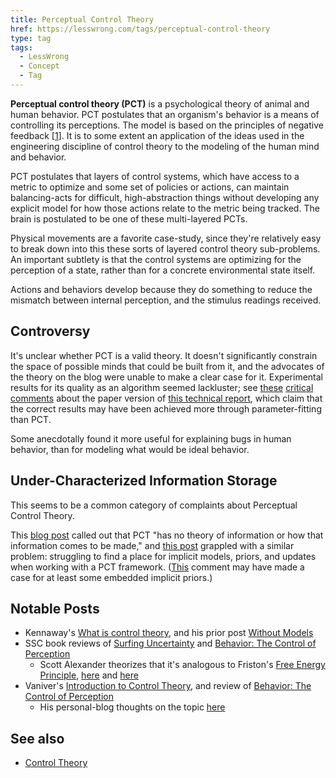 ```yaml
---
title: Perceptual Control Theory
href: https://lesswrong.com/tags/perceptual-control-theory
type: tag
tags:
  - LessWrong
  - Concept
  - Tag
---
```


**Perceptual control theory (PCT)** is a psychological theory of animal and human behavior. PCT postulates that an organism's behavior is a means of controlling its perceptions. The model is based on the principles of negative feedback \[[1](https://en.wikipedia.org/wiki/Perceptual_control_theory)\]. It is to some extent an application of the ideas used in the engineering discipline of control theory to the modeling of the human mind and behavior.  
  
PCT postulates that layers of control systems, which have access to a metric to optimize and some set of policies or actions, can maintain balancing-acts for difficult, high-abstraction things without developing any explicit model for how those actions relate to the metric being tracked. The brain is postulated to be one of these multi-layered PCTs.  
  
Physical movements are a favorite case-study, since they're relatively easy to break down into this these sorts of layered control theory sub-problems. An important subtlety is that the control systems are optimizing for the perception of a state, rather than for a concrete environmental state itself.  
  
Actions and behaviors develop because they do something to reduce the mismatch between internal perception, and the stimulus readings received.

Controversy
-----------

It's unclear whether PCT is a valid theory. It doesn't significantly constrain the space of possible minds that could be built from it, and the advocates of the theory on the blog were unable to make a clear case for it. Experimental results for its quality as an algorithm seemed lackluster; see [these](https://lessestwrong.com/lw/14v/the_usefulness_of_correlations/11iu/) [critical comments](https://lessestwrong.com/lw/14v/the_usefulness_of_correlations/11j6/) about the paper version of [this technical report](http://www.rand.org/pubs/drafts/DRU2751/), which claim that the correct results may have been achieved more through parameter-fitting than PCT.  
  
Some anecdotally found it more useful for explaining bugs in human behavior, than for modeling what would be ideal behavior.

Under-Characterized Information Storage
---------------------------------------

This seems to be a common category of complaints about Perceptual Control Theory.  
  
This [blog post](http://psychsciencenotes.blogspot.com/2016/01/a-quick-review-and-analysis-of.html) called out that PCT "has no theory of information or how that information comes to be made," and [this post](https://www.lesswrong.com/posts/fJKbCXrCPwAR5wjL8/what-is-control-theory-and-why-do-you-need-to-know-about-it) grappled with a similar problem: struggling to find a place for implicit models, priors, and updates when working with a PCT framework. ([This](https://www.lesswrong.com/posts/fJKbCXrCPwAR5wjL8/what-is-control-theory-and-why-do-you-need-to-know-about-it?commentId=JzphwDyjg6YXBHkAc) comment may have made a case for at least some embedded implicit priors.)

Notable Posts
-------------

*   Kennaway's [What is control theory](https://www.lesswrong.com/posts/fJKbCXrCPwAR5wjL8/what-is-control-theory-and-why-do-you-need-to-know-about-it), and his prior post [Without Models](https://www.lesswrong.com/posts/Ba6buPA3u2btdKS82/without-models)
*   SSC book reviews of [Surfing Uncertainty](https://slatestarcodex.com/2017/09/05/book-review-surfing-uncertainty/) and [Behavior: The Control of Perception](https://slatestarcodex.com/2017/03/06/book-review-behavior-the-control-of-perception/)
    *   Scott Alexander theorizes that it's analogous to Friston's [Free Energy Principle](https://en.wikipedia.org/wiki/Free_energy_principle), [here](https://slatestarcodex.com/2017/09/06/predictive-processing-and-perceptual-control/) and [here](https://slatestarcodex.com/2019/03/20/translating-predictive-coding-into-perceptual-control/)
*   Vaniver's [Introduction to Control Theory](https://www.lesswrong.com/posts/dcRY7XSnuARkHkA5D/an-introduction-to-control-theory), and review of [Behavior: The Control of Perception](https://www.lesswrong.com/posts/nPs63hpijnQs37jme/behavior-the-control-of-perception)
    *   His personal-blog thoughts on the topic [here](https://www.lesswrong.com/posts/cMKNFE8hWKNhnEXtM/control-theory-commentary)

See also
--------

*   [Control Theory](https://lessestwrong.com/tag/control-theory)